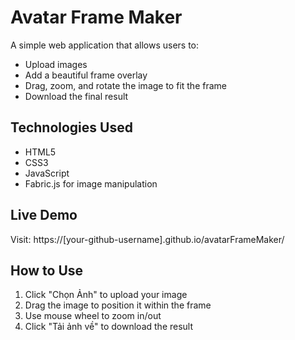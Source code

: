# Avatar Frame Maker

A simple web application that allows users to:
- Upload images
- Add a beautiful frame overlay
- Drag, zoom, and rotate the image to fit the frame
- Download the final result

## Technologies Used
- HTML5
- CSS3
- JavaScript
- Fabric.js for image manipulation

## Live Demo
Visit: https://[your-github-username].github.io/avatarFrameMaker/

## How to Use
1. Click "Chọn Ảnh" to upload your image
2. Drag the image to position it within the frame
3. Use mouse wheel to zoom in/out
4. Click "Tải ảnh về" to download the result 